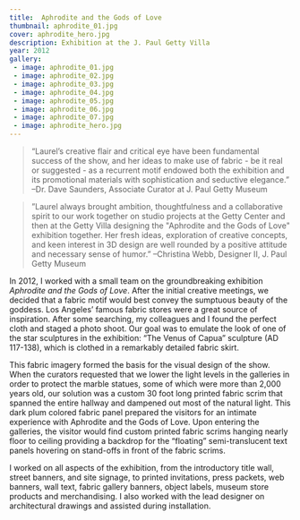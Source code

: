 ```yaml
---
title:  Aphrodite and the Gods of Love
thumbnail: aphrodite_01.jpg
cover: aphrodite_hero.jpg
description: Exhibition at the J. Paul Getty Villa
year: 2012
gallery:
 - image: aphrodite_01.jpg
 - image: aphrodite_02.jpg
 - image: aphrodite_03.jpg
 - image: aphrodite_04.jpg
 - image: aphrodite_05.jpg
 - image: aphrodite_06.jpg
 - image: aphrodite_07.jpg
 - image: aphrodite_hero.jpg
---
```


> “Laurel’s creative flair and critical eye have been fundamental success of the show, and her ideas to make use of fabric - be it real or suggested - as a recurrent motif endowed both the exhibition and its promotional materials with sophistication and seductive elegance.” –Dr. Dave Saunders, Associate Curator at J. Paul Getty Museum

>	”Laurel always brought ambition, thoughtfulness and a collaborative spirit to our work together on studio projects at the Getty Center and then at the Getty Villa designing the "Aphrodite and the Gods of Love" exhibition together. Her fresh ideas, exploration of creative concepts, and keen interest in 3D design are well rounded by a positive attitude and necessary sense of humor.” –Christina Webb, Designer II, J. Paul Getty Museum 

In 2012, I worked with a small team on the groundbreaking exhibition _Aphrodite and the Gods of Love_. After the initial creative meetings, we decided that a fabric motif would best convey the sumptuous beauty of the goddess. Los Angeles’ famous fabric stores were a great source of inspiration. After some searching, my colleagues and I found the perfect cloth and staged a photo shoot. Our goal was to emulate the look of one of the star sculptures in the exhibition: “The Venus of Capua” sculpture (AD 117-138), which is clothed in a remarkably detailed fabric skirt.

This fabric imagery formed the basis for the visual design of the show. When the curators requested that we lower the light levels in the galleries in order to protect the marble statues, some of which were more than 2,000 years old, our solution was a custom 30 foot long printed fabric scrim that spanned the entire hallway and dampened out most of the natural light. This dark plum colored fabric panel prepared the visitors for an intimate experience with Aphrodite and the Gods of Love. Upon entering the galleries, the visitor would find custom printed fabric scrims hanging nearly floor to ceiling providing a backdrop for the “floating” semi-translucent text panels hovering on stand-offs in front of the fabric scrims.

I worked on all aspects of the exhibition, from the introductory title wall, street banners, and site signage, to printed invitations, press packets, web banners, wall text, fabric gallery banners, object labels, museum store products and merchandising. I also worked with the lead designer on architectural drawings and assisted during installation.



